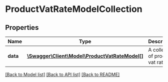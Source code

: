 # ProductVatRateModelCollection

## Properties
Name | Type | Description | Notes
------------ | ------------- | ------------- | -------------
**data** | [**\Swagger\Client\Model\ProductVatRateModel[]**](ProductVatRateModel.md) | A collection of product vat rates | [optional] 


[[Back to Model list]](../README.md#documentation-for-models) [[Back to API list]](../README.md#documentation-for-api-endpoints) [[Back to README]](../README.md)


